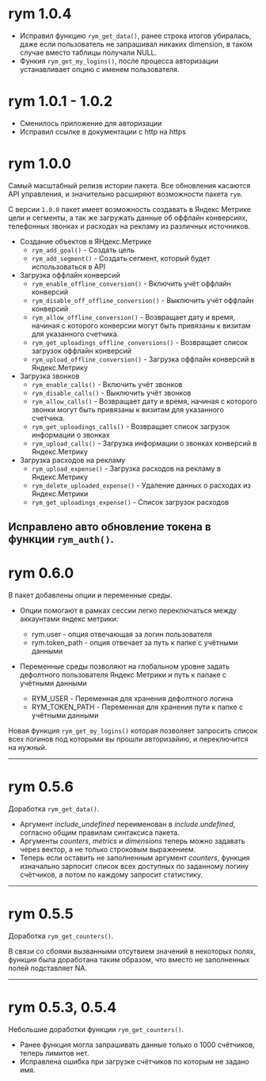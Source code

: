 # rym 1.0.4

* Исправил функцию `rym_get_data()`, ранее строка итогов убиралась, даже если пользователь не запрашивал никаких dimension, в таком случае вместо таблицы получали NULL.
* Функия `rym_get_my_logins()`, после процесса авторизации устанавливает опцию с именем пользователя.

# rym 1.0.1 - 1.0.2

* Сменилось приложение для авторизации
* Исправил ссылке в документации с http на https

# rym 1.0.0

Самый масштабный релизв истории пакета. Все обновления касаются API управления, и значительно расширяют возможности пакета `rym`.

С версии `1.0.0` пакет имеет возможность создавать в Яндекс Метрике цели и сегменты, а так же загружать данные об оффлайн конверсиях, телефонных звонках и расходах на рекламу из различных источников. 

* Создание объектов в ЯНдекс.Метрике
    * `rym_add_goal()` - Создать цель
    * `rym_add_segment()` - Создать сегмент, который будет использоваться в API
* Загрузка оффлайн конверсий
    * `rym_enable_offline_conversion()` - Включить учёт оффлайн конверсий
    * `rym_disable_off_offline_conversion()` - Выключить учёт оффлайн конверсий
    * `rym_allow_offline_conversion()` - Возвращает дату и время, начиная с которого конверсии могут быть привязаны к визитам для указанного счетчика.
    * `rym_get_uploadings_offline_conversions()` - Возвращает список загрузок оффлайн конверсий
    * `rym_upload_offline_conversion()` - Загрузка оффлайн конверсий в Яндекс.Метрику
* Загрузка звонков
    * `rym_enable_calls()` - Включить учёт звонков
    * `rym_disable_calls()` - Выключить учёт звонков
    * `rym_allow_calls()` - Возвращает дату и время, начиная с которого звонки могут быть привязаны к визитам для указанного счетчика.
    * `rym_get_uploadings_calls()` - Возвращает список загрузок информации о звонках
    * `rym_upload_calls()` - Загрузка информации о звонках конверсий в Яндекс.Метрику
* Загрузка расходов на рекламу
    * `rym_upload_expense()` - Загрузка расходов на рекламу в Яндекс.Метрику
    * `rym_delete_uploaded_expense()` - Удаление данных о расходах из Яндекс.Метрики
    * `rym_get_uploadings_expense()` - Список загрузок расходов

Исправлено авто обновление токена в функции `rym_auth()`.
---

# rym 0.6.0

В пакет добавлены опции и переменные среды.

* Опции помогают в рамках сессии легко переключаться между аккаунтами яндекс метрики:
    * rym.user - опция отвечающая за логин пользователя
	* rym.token_path - опция отвечает за путь к папке с учётными данными
	
* Переменные среды позволяют на глобальном уровне задать дефолтного пользователя Яндекс Метрики и путь к папаке с учётными данными
    * RYM_USER - Переменная для хранения дефолтного логина
	* RYM_TOKEN_PATH - Переменная для хранения пути к папке с учётными данными
	
Новая функция `rym_get_my_logins()` которая позволяет запросить список всех логинов под которыми вы прошли авторизайию, и переключится на нужный.	

---

# rym 0.5.6

Доработка `rym_get_data()`.

* Аргумент *include_undefined* переименован в *include.undefined*, согласно общим правилам синтаксиса пакета.
* Аргументы *counters*, *metrics* и *dimensions* теперь можно задавать через вектор, а не только строковым выражением.
* Теперь если оставить не заполненным аргумент *counters*, функция изначально зарпосит список всех доступных по заданному логину счётчиков, а потом по каждому запросит статистику.

---

# rym 0.5.5

Доработка `rym_get_counters()`.

В связи со сбоями вызванными отсутвием значений в некоторых полях, функция была доработана таким образом, что вместо не заполненных полей подставляет NA.

---

# rym 0.5.3, 0.5.4

Небольшие доработки функции `rym_get_counters()`.

* Ранее функция могла запрашивать данные только о 1000 счётчиков, теперь лимитов нет.
* Исправлена ошибка при загрузке счётчиков по которым не задано имя.
